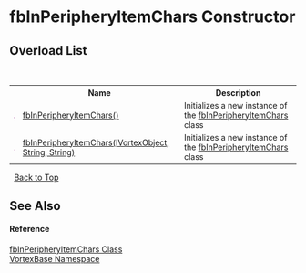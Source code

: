 # fbInPeripheryItemChars Constructor 
 


## Overload List
&nbsp;<table><tr><th></th><th>Name</th><th>Description</th></tr><tr><td>![Public method](media/pubmethod.gif "Public method")</td><td><a href="M_VortexBase_fbInPeripheryItemChars__ctor.md">fbInPeripheryItemChars()</a></td><td>
Initializes a new instance of the <a href="T_VortexBase_fbInPeripheryItemChars.md">fbInPeripheryItemChars</a> class</td></tr><tr><td>![Public method](media/pubmethod.gif "Public method")</td><td><a href="M_VortexBase_fbInPeripheryItemChars__ctor_1.md">fbInPeripheryItemChars(IVortexObject, String, String)</a></td><td>
Initializes a new instance of the <a href="T_VortexBase_fbInPeripheryItemChars.md">fbInPeripheryItemChars</a> class</td></tr></table>&nbsp;
<a href="#fbinperipheryitemchars-constructor">Back to Top</a>

## See Also


#### Reference
<a href="T_VortexBase_fbInPeripheryItemChars.md">fbInPeripheryItemChars Class</a><br /><a href="N_VortexBase.md">VortexBase Namespace</a><br />